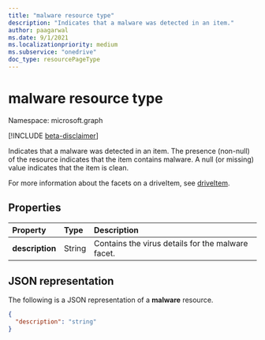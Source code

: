 ```yaml
---
title: "malware resource type"
description: "Indicates that a malware was detected in an item."
author: paagarwal
ms.date: 9/1/2021
ms.localizationpriority: medium
ms.subservice: "onedrive"
doc_type: resourcePageType
---
```


# malware resource type

Namespace: microsoft.graph

[!INCLUDE [beta-disclaimer](../../includes/beta-disclaimer.md)]

Indicates that a malware was detected in an item.
The presence (non-null) of the resource indicates that the item contains malware. A null (or missing) value indicates that the item is clean.

For more information about the facets on a driveItem, see [driveItem][].

## Properties

| Property        | Type   | Description                                          |
|:----------------|:-------|:-----------------------------------------------------|
| **description** | String | Contains the virus details for the malware facet. |

## JSON representation

The following is a JSON representation of a **malware** resource.

<!-- {
  "blockType": "resource",
  "optionalProperties": [ "description" ],
  "@type": "microsoft.graph.malware"
}-->

```json
{
  "description": "string"
}
```

[driveItem]: driveitem.md

<!--
{
  "type": "#page.annotation",
  "description": "malware resource",
  "keywords": "malware,infected",
  "section": "documentation",
  "tocPath": "",
  "suppressions": []
}
-->
